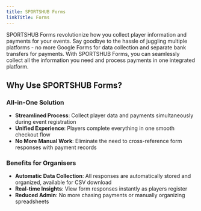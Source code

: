 ```yaml
---
title: SPORTSHUB Forms
linkTitle: Forms
---
```


SPORTSHUB Forms revolutionize how you collect player information and payments for your events. Say goodbye to the hassle of juggling multiple platforms - no more Google Forms for data collection and separate bank transfers for payments. With SPORTSHUB Forms, you can seamlessly collect all the information you need and process payments in one integrated platform.

## Why Use SPORTSHUB Forms?

### All-in-One Solution

- **Streamlined Process**: Collect player data and payments simultaneously during event registration
- **Unified Experience**: Players complete everything in one smooth checkout flow
- **No More Manual Work**: Eliminate the need to cross-reference form responses with payment records

### Benefits for Organisers

- **Automatic Data Collection**: All responses are automatically stored and organized, available for CSV download
- **Real-time Insights**: View form responses instantly as players register
- **Reduced Admin**: No more chasing payments or manually organizing spreadsheets
